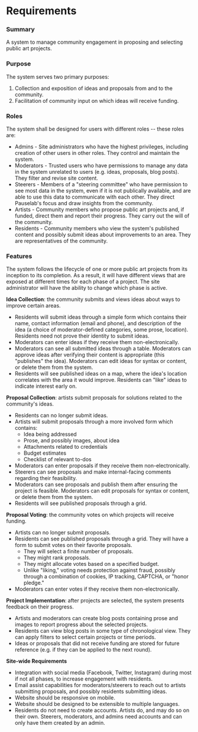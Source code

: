 # Requirements

### Summary
A system to manage community engagement in proposing and selecting public art projects.

### Purpose
The system serves two primary purposes:

1. Collection and exposition of ideas and proposals from and to the community.
2. Facilitation of community input on which ideas will receive funding.

### Roles
The system shall be designed for users with different roles -- these roles are:
* Admins - Site administrators who have the highest privileges, including creation of other users in other roles. They control and maintain the system.
* Moderators - Trusted users who have permissions to manage any data in the system unrelated to users (e.g. ideas, proposals, blog posts). They filter and revise site content.
* Steerers - Members of a "steering committee" who have permission to see most data in the system, even if it is not publically available, and are able to use this data to communicate with each other. They direct Pauselab's focus and draw insights from the community.
* Artists - Community members who propose public art projects and, if funded, direct them and report their progress. They carry out the will of the community.
* Residents - Community members who view the system's published content and possibly submit ideas about improvements to an area. They are representatives of the community.

### Features
The system follows the lifecycle of one or more public art projects from its inception to its completion. As a result, it will have different views that are exposed at different times for each phase of a project. The site administrator will have the ability to change which phase is active.

**Idea Collection**: the community submits and views ideas about ways to improve certain areas.
* Residents will submit ideas through a simple form which contains their name, contact information (email and phone), and description of the idea (a choice of moderator-defined categories, some prose, location). Residents need not prove their identity to submit ideas.
* Moderators can enter ideas if they receive them non-electronically.
* Moderators can see all submitted ideas through a table. Moderators can approve ideas after verifying their content is appropriate (this "publishes" the idea). Moderators can edit ideas for syntax or content, or delete them from the system.
* Residents will see published ideas on a map, where the idea's location correlates with the area it would improve. Residents can "like" ideas to indicate interest early on.

**Proposal Collection**: artists submit proposals for solutions related to the community's ideas.
* Residents can no longer submit ideas.
* Artists will submit proposals through a more involved form which contains:
  * Idea being addressed
  * Prose, and possibly images, about idea
  * Attachments related to credentials
  * Budget estimates
  * Checklist of relevant to-dos
* Moderators can enter proposals if they receive them non-electronically.
* Steerers can see proposals and make internal-facing comments regarding their feasibility.
* Moderators can see proposals and publish them after ensuring the project is feasible. Moderators can edit proposals for syntax or content, or delete them from the system.
* Residents will see published proposals through a grid.

**Proposal Voting**: the community votes on which projects will receive funding.
* Artists can no longer submit proposals.
* Residents can see published proposals through a grid. They will have a form to submit votes on their favorite proposals.
  * They will select a finite number of proposals.
  * They might rank proposals.
  * They might allocate votes based on a specified budget.
  * Unlike "liking," voting needs protection against fraud, possibly through a combination of cookies, IP tracking, CAPTCHA, or "honor pledge."
* Moderators can enter votes if they receive them non-electronically.

**Project Implementation**: after projects are selected, the system presents feedback on their progress.
* Artists and moderators can create blog posts containing prose and images to report progress about the selected projects.
* Residents can view blog posts in some type of chronological view. They can apply filters to select certain projects or time periods.
* Ideas or proposals that did not receive funding are stored for future reference (e.g. if they can be applied to the next round).

**Site-wide Requirements**
* Integration with social media (Facebook, Twitter, Instagram) during most if not all phases, to increase engagement with residents.
* Email assist capabilities for moderators/steerers to reach out to artists submitting proposals, and possibly residents submitting ideas.
* Website should be responsive on mobile.
* Website should be designed to be extensible to multiple languages.
* Residents do not need to create accounts. Artists do, and may do so on their own. Steerers, moderators, and admins need accounts and can only have them created by an admin.
